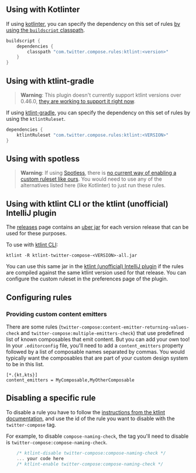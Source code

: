 ## Using with Kotlinter

If using [kotlinter](https://github.com/jeremymailen/kotlinter-gradle), you can specify the dependency on this set of rules [by using the `buildscript` classpath](https://github.com/jeremymailen/kotlinter-gradle#custom-rules).

```groovy
buildscript {
    dependencies {
        classpath "com.twitter.compose.rules:ktlint:<version>"
    }
}
```

## Using with ktlint-gradle

> **Warning**: This plugin doesn't currently support ktlint versions over 0.46.0, [they are working to support it right now](https://github.com/JLLeitschuh/ktlint-gradle/pull/595).

If using [ktlint-gradle](https://github.com/JLLeitschuh/ktlint-gradle), you can specify the dependency on this set of rules by using the `ktlintRuleset`.

```groovy
dependencies {
    ktlintRuleset "com.twitter.compose.rules:ktlint:<VERSION>"
}
```

## Using with spotless

> **Warning**: If using [Spotless](https://github.com/diffplug/spotless), there is [no current way of enabling a custom ruleset like ours](https://github.com/diffplug/spotless/issues/1220). You would need to use any of the alternatives listed here (like Kotlinter) to just run these rules.

## Using with ktlint CLI or the ktlint (unofficial) IntelliJ plugin

The [releases](https://github.com/twitter/compose-rules/releases) page contains an [uber jar](https://stackoverflow.com/questions/11947037/what-is-an-uber-jar) for each version release that can be used for these purposes.

To use with [ktlint CLI](https://ktlint.github.io/#getting-started):
```shell
ktlint -R ktlint-twitter-compose-<VERSION>-all.jar
```

You can use this same jar in the [ktlint (unofficial) IntelliJ plugin](https://plugins.jetbrains.com/plugin/15057-ktlint-unofficial-) if the rules are compiled against the same ktlint version used for that release. You can configure the custom ruleset in the preferences page of the plugin.

## Configuring rules

### Providing custom content emitters

There are some rules (`twitter-compose:content-emitter-returning-values-check` and `twitter-compose:multiple-emitters-check`) that use predefined list of known composables that emit content. But you can add your own too! In your `.editorconfig` file, you'll need to add a `content_emitters` property followed by a list of composable names separated by commas. You would typically want the composables that are part of your custom design system to be in this list.

```editorconfig
[*.{kt,kts}]
content_emitters = MyComposable,MyOtherComposable
```

## Disabling a specific rule

To disable a rule you have to follow the [instructions from the ktlint documentation](https://github.com/pinterest/ktlint#how-do-i-suppress-an-errors-for-a-lineblockfile), and use the id of the rule you want to disable with the `twitter-compose` tag.

For example, to disable `compose-naming-check`, the tag you'll need to disable is `twitter-compose:compose-naming-check`.

```kotlin
    /* ktlint-disable twitter-compose:compose-naming-check */
    ... your code here
    /* ktlint-enable twitter-compose:compose-naming-check */
```
